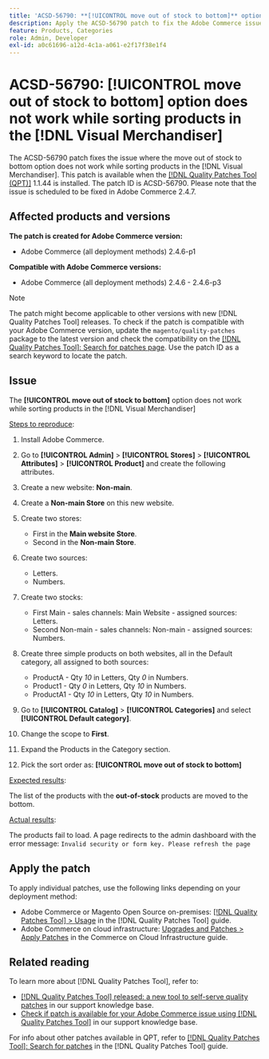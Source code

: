 ```yaml
---
title: 'ACSD-56790: **[!UICONTROL move out of stock to bottom]** option does not work while sorting products in the  [!DNL Visual Merchandiser]'
description: Apply the ACSD-56790 patch to fix the Adobe Commerce issue where the move out of stock to bottom option does not work while sorting products in the Visual Merchandiser.
feature: Products, Categories
role: Admin, Developer
exl-id: a0c61696-a12d-4c1a-a061-e2f17f38e1f4
---
```

# ACSD-56790: **[!UICONTROL move out of stock to bottom]** option does not work while sorting products in the [!DNL Visual Merchandiser]

The ACSD-56790 patch fixes the issue where the move out of stock to bottom option does not work while sorting products in the [!DNL Visual Merchandiser]. This patch is available when the [[!DNL Quality Patches Tool (QPT)]](https://experienceleague.adobe.com/en/docs/commerce-knowledge-base/kb/announcements/commerce-announcements/magento-quality-patches-released-new-tool-to-self-serve-quality-patches) 1.1.44 is installed. The patch ID is ACSD-56790. Please note that the issue is scheduled to be fixed in Adobe Commerce 2.4.7.

## Affected products and versions

**The patch is created for Adobe Commerce version:**

* Adobe Commerce (all deployment methods) 2.4.6-p1

**Compatible with Adobe Commerce versions:**

* Adobe Commerce (all deployment methods) 2.4.6 - 2.4.6-p3

>[!NOTE]
>
>The patch might become applicable to other versions with new [!DNL Quality Patches Tool] releases. To check if the patch is compatible with your Adobe Commerce version, update the `magento/quality-patches` package to the latest version and check the compatibility on the [[!DNL Quality Patches Tool]: Search for patches page](https://experienceleague.adobe.com/tools/commerce-quality-patches/index.html). Use the patch ID as a search keyword to locate the patch.

## Issue

The **[!UICONTROL move out of stock to bottom]** option does not work while sorting products in the [!DNL Visual Merchandiser]

<u>Steps to reproduce</u>:

1. Install Adobe Commerce. 
1. Go to **[!UICONTROL Admin]** > **[!UICONTROL Stores]** > **[!UICONTROL Attributes]** > **[!UICONTROL Product]** and create the following attributes.
1. Create a new website: **Non-main**.
1. Create a **Non-main Store** on this new website.
1. Create two stores:

    * First in the **Main website Store**.
    * Second in the **Non-main Store**.

1. Create two sources:
   * Letters.
   * Numbers.

1. Create two stocks:
   * First Main - sales channels: Main Website - assigned sources: Letters.
   * Second Non-main - sales channels: Non-main - assigned sources: Numbers.

1. Create three simple products on both websites, all in the Default category, all assigned to both sources:

    * ProductA - Qty *10* in Letters, Qty *0* in Numbers.
    * Product1 - Qty *0* in Letters, Qty *10* in Numbers.
    * ProductA1 - Qty *10* in Letters, Qty *10* in Numbers.

1. Go to **[!UICONTROL Catalog]** > **[!UICONTROL Categories]** and select  **[!UICONTROL Default category]**.
1. Change the scope to **First**.
1. Expand the Products in the Category section.
1. Pick the sort order as: **[!UICONTROL move out of stock to bottom]**

<u>Expected results</u>:

The list of the products with the **out-of-stock** products are moved to the bottom. 

<u>Actual results</u>:

The products fail to load. A page redirects to the admin dashboard with the error message: `Invalid security or form key. Please refresh the page`
 
## Apply the patch

To apply individual patches, use the following links depending on your deployment method:

* Adobe Commerce or Magento Open Source on-premises: [[!DNL Quality Patches Tool] > Usage](https://experienceleague.adobe.com/docs/commerce-operations/tools/quality-patches-tool/usage.html) in the [!DNL Quality Patches Tool] guide.
* Adobe Commerce on cloud infrastructure: [Upgrades and Patches > Apply Patches](https://experienceleague.adobe.com/docs/commerce-cloud-service/user-guide/develop/upgrade/apply-patches.html) in the Commerce on Cloud Infrastructure guide.

## Related reading

To learn more about [!DNL Quality Patches Tool], refer to:

* [[!DNL Quality Patches Tool] released: a new tool to self-serve quality patches](https://experienceleague.adobe.com/en/docs/commerce-knowledge-base/kb/announcements/commerce-announcements/magento-quality-patches-released-new-tool-to-self-serve-quality-patches) in our support knowledge base.
* [Check if patch is available for your Adobe Commerce issue using [!DNL Quality Patches Tool]](/help/tools/quality-patches-tool/patches-available-in-qpt/check-patch-for-magento-issue-with-magento-quality-patches.md) in our support knowledge base.

For info about other patches available in QPT, refer to [[!DNL Quality Patches Tool]: Search for patches](https://experienceleague.adobe.com/tools/commerce-quality-patches/index.html) in the [!DNL Quality Patches Tool] guide.
